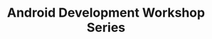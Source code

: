 ---
layout: page
title: Android Development Workshop Series
description: Android development projects, each designed to build hands-on skills with Android Studio, Jetpack Compose, ROOM, and more.
img: assets/img/android.png
importance: 1
category: workshops
redirect: https://github.com/benjajorquera/android-workshops-fundamentals-and-persistence
---